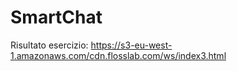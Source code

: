 # SmartChat

Risultato esercizio: https://s3-eu-west-1.amazonaws.com/cdn.flosslab.com/ws/index3.html
